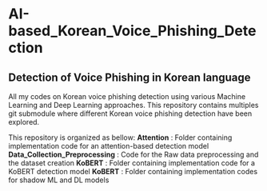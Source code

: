 # AI-based_Korean_Voice_Phishing_Detection
## Detection of Voice Phishing in Korean language
All my codes on Korean voice phishing detection using various Machine Learning and Deep Learning approaches.
This repository contains multiples git submodule where different Korean voice phishing detection have been explored.

This repository is organized as bellow:
**Attention** : Folder containing implementation code for an attention-based detection model
**Data_Collection_Preprocessing** : Code for the Raw data preprocessing and the dataset creation 
**KoBERT** : Folder containing implementation code for a KoBERT detection model
**KoBERT** : Folder containing implementation codes for shadow ML and DL models